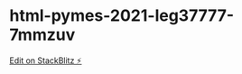 # html-pymes-2021-leg37777-7mmzuv

[Edit on StackBlitz ⚡️](https://stackblitz.com/edit/html-pymes-2021-leg78652)
